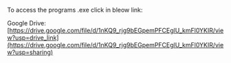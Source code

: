 To access the programs .exe click in bleow link:

Google Drive: [https://drive.google.com/file/d/1nKQ9_rjg9bEGpemPFCEglU_kmFl0YKIR/view?usp=drive_link](https://drive.google.com/file/d/1nKQ9_rjg9bEGpemPFCEglU_kmFl0YKIR/view?usp=sharing)
